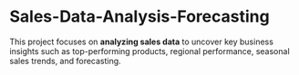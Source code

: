 # Sales-Data-Analysis-Forecasting
This project focuses on **analyzing sales data** to uncover key business insights such as top-performing products, regional performance, seasonal sales trends, and forecasting.  

